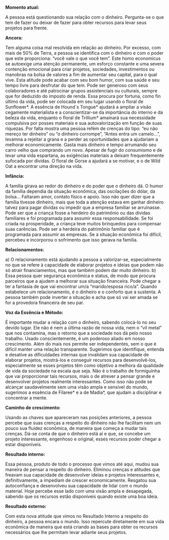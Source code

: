 **Momento atual:**

 A pessoa está questionando sua relação com o dinheiro. Pergunta-se o que tem de fazer ou deixar de fazer para obter recursos para levar seus projetos para frente. 


 **Ancora:** 

Tem alguma coisa mal resolvida em relação ao dinheiro. Por excesso, com mais de 50% de Terra, a pessoa se identifica com o dinheiro e com o poder que este proporciona: “você vale o que você tem”. Este homo economicus se autoexige uma atenção permanente, um esforço constante e uma severa contenção emocional para criar projetos, sociedades, investimentos ou manobras na bolsa de valores a fim de aumentar seu capital, para o qual vive. Esta atitude pode acabar com seu bom humor, com sua saúde e seu tempo livre para desfrutar do que tem. Pode ser generoso com seus colaboradores e até patrocinar grupos assistenciais ou culturais, sempre que for deduzido do imposto de renda. Essa procura por fortuna, como fin último da vida, pode ser colocada em seu lugar usando o floral de Sunflower*. A essência de Hound´s Tongue* ajudará a ampliar a visão cegamente materialista e a conscientizar-se da importância do interno e da beleza da vida, enquanto o floral de Trillium* amainará sua necessidade compulsiva por posses materiais e sua autovalorização em função de suas riquezas. Por falta mostra uma pessoa refém de crenças do tipo: “eu não mereço ter dinheiro” ou “o dinheiro corrompe”, “Antes entra um camelo...”, levamna a rejeitar a grana e a perder as oportunidades que a ajudariam a melhorar economicamente. Gasta mais dinheiro e tempo arrumando seu carro velho que comprando um novo. Apesar de fugir do consumismo e de levar uma vida espartana, as exigências materiais a deixam frequentemente sufocada por dívidas. O floral de Gorse a ajudará a se motivar, e o de Wild Oat a encontrar uma direção na vida. 


**Infância:**

 A família girava ao redor do dinheiro e do poder que o dinheiro dá. O humor da família dependia da situação econômica, das oscilações do dólar, da bolsa... Faltaram amor, contato físico e apoio. Isso não quer dizer que a família tivesse dinheiro, mais que toda a atenção estava em ganhar dinheiro talvez para pagar dívidas ou impedir que a empresa familiar se arruinasse. Pode ser que a criança fosse a herdeiro do patrimônio ou das dívidas familiares e foi programada para assumir essa responsabilidade. Se foi criada na prosperidade, a criança teve muitos brinquedos para compensar suas carências. Pode ser a herdeira do patrimônio familiar que é programada para assumir as empresas. Se a situação econômica foi difícil, percebeu e incorporou o sofrimento que isso gerava na família. 


**Relacionamentos:**

 a) O relacionamento está ajudando a pessoa a valorizar-se, especialmente no que se refere à capacidade de elaborar projetos e ideias que podem não só atrair financiamentos, mas que também podem dar muito dinheiro. b) Essa pessoa quer segurança econômica e status, de modo que procura parceiros que a ajudem a melhorar sua situação financeira. Pode chegar a ter a fantasia de que vai encontrar um/a “marido/esposa rico/a”. Quando estabelece um relacionamento, é o dinheiro e o conforto que a sustenta. A pessoa também pode inverter a situação e acha que só vai ser amada se for a provedora financeira de seu par. 


**Voz da Essência e Método:**

 É importante mudar a relação com o dinheiro, sabendo colocá-lo no seu devido lugar. Ele não é nem a última razão de nossa vida, nem o “vil metal” que nos contamina, mas o retorno que a sociedade nos dá pelo nosso trabalho. Usado conscientemente, é um poderoso aliado em nosso crescimento. Além do mais nos permite ser independentes, sem o que é difícil manter uma relação transparente. Sugerimos que identifique, entenda e desative as dificuldades internas que invalidam sua capacidade de elaborar projetos, mostrá-los e conseguir recursos para desenvolvê-los, especialmente se esses projetos têm como objetivo a melhora da qualidade de vida da sociedade na escala que seja. Não é o trabalho de formiguinha que vai proporcionar tais recursos, mais o de atrever a pensar grande e desenvolver projetos realmente interessantes. Como isso não pode se alcançar saudavelmente sem uma visão ampla e sensível do mundo, sugerimos a essência de Filaree* e a de Madia*, que ajudam a disciplinar e concentrar a mente. 


**Caminho de crescimento:**

 Usando as chaves que apareceram nas posições anteriores, a pessoa percebe que suas crenças a respeito do dinheiro não lhe facilitam nem um pouco sua fluidez econômica, de maneira que começa a mudar tais crenças. Dá-se conta de que o dinheiro está aí e que, se concebe um projeto interessante, engenhoso e original, esses recursos poder chegar a estar disponíveis. 


**Resultado interno:**

 Essa pessoa, produto de todo o processo que vimos até aqui, mudou sua maneira de pensar a respeito do dinheiro. Eliminou crenças e atitudes que freavam sua capacidade de desenvolver ideias e projetos interessantes e, definitivamente, a impediam de crescer economicamente. Resgatou sua autoconfiança e desenvolveu sua capacidade de lidar com o mundo material. Hoje percebe esse lado com uma visão ampla e desapegada, sabendo que os recursos estão disponíveis quando existe uma boa ideia. 


**Resultado externo:**

 Com esta nova atitude que vimos no Resultado Interno a respeito do dinheiro, a pessoa encara o mundo. Isso repercute diretamente em sua vida econômica de maneira que está criando as bases para obter os recursos necessários que lhe permitam levar adiante seus projetos.
